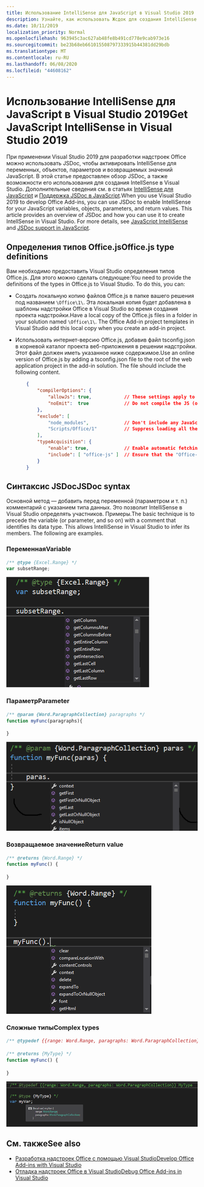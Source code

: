 ```yaml
---
title: Использование IntelliSense для JavaScript в Visual Studio 2019
description: Узнайте, как использовать Жсдок для создания IntelliSense для переменных JavaScript, объектов, параметров и возвращаемых значений.
ms.date: 10/11/2019
localization_priority: Normal
ms.openlocfilehash: 963945c3ac627ab48fe8b491cd778e9cab973e16
ms.sourcegitcommit: be23b68eb661015508797333915b44381dd29bdb
ms.translationtype: MT
ms.contentlocale: ru-RU
ms.lasthandoff: 06/08/2020
ms.locfileid: "44608162"
---
```

# <a name="get-javascript-intellisense-in-visual-studio-2019"></a><span data-ttu-id="3e1fd-103">Использование IntelliSense для JavaScript в Visual Studio 2019</span><span class="sxs-lookup"><span data-stu-id="3e1fd-103">Get JavaScript IntelliSense in Visual Studio 2019</span></span>

<span data-ttu-id="3e1fd-p101">При применении Visual Studio 2019 для разработки надстроек Office можно использовать JSDoc, чтобы активировать IntelliSense для переменных, объектов, параметров и возвращаемых значений JavaScript. В этой статье предоставлен обзор JSDoc, а также возможности его использования для создания IntellSense в Visual Studio. Дополнительные сведения см. в статьях [IntelliSense для JavaScript](/visualstudio/ide/javascript-intellisense) и [Поддержка JSDoc в JavaScript](https://github.com/Microsoft/TypeScript/wiki/JsDoc-support-in-JavaScript).</span><span class="sxs-lookup"><span data-stu-id="3e1fd-p101">When you use Visual Studio 2019 to develop Office Add-ins, you can use JSDoc to enable IntelliSense for your JavaScript variables, objects, parameters, and return values. This article provides an overview of JSDoc and how you can use it to create IntellSense in Visual Studio. For more details, see [JavaScript IntelliSense](/visualstudio/ide/javascript-intellisense) and [JSDoc support in JavaScript](https://github.com/Microsoft/TypeScript/wiki/JsDoc-support-in-JavaScript).</span></span> 

## <a name="officejs-type-definitions"></a><span data-ttu-id="3e1fd-107">Определения типов Office.js</span><span class="sxs-lookup"><span data-stu-id="3e1fd-107">Office.js type definitions</span></span>

<span data-ttu-id="3e1fd-p102">Вам необходимо предоставить Visual Studio определения типов Office.js. Для этого можно сделать следующее:</span><span class="sxs-lookup"><span data-stu-id="3e1fd-p102">You need to provide the definitions of the types in Office.js to Visual Studio. To do this, you can:</span></span>

- <span data-ttu-id="3e1fd-p103">Создать локальную копию файлов Office.js в папке вашего решения под названием `\Office\1\`. Эта локальная копия будет добавлена в шаблоны надстройки Office в Visual Studio во время создания проекта надстройки.</span><span class="sxs-lookup"><span data-stu-id="3e1fd-p103">Have a local copy of the Office.js files in a folder in your solution named `\Office\1\`. The Office Add-in project templates in Visual Studio add this local copy when you create an add-in project.</span></span> 
- <span data-ttu-id="3e1fd-p104">Использовать интернет-версию Office.js, добавив файл tsconfig.json в корневой каталог проекта веб-приложения в решении надстройки. Этот файл должен иметь указанное ниже содержимое.</span><span class="sxs-lookup"><span data-stu-id="3e1fd-p104">Use an online version of Office.js by adding a tsconfig.json file to the root of the web application project in the add-in solution. The file should include the following content.</span></span>

    ```json
        {
            "compilerOptions": {
                "allowJs": true,            // These settings apply to JavaScript files also.
                "noEmit":  true             // Do not compile the JS (or TS) files in this project.
            },
            "exclude": [
                "node_modules",             // Don't include any JavaScript found under "node_modules".
                "Scripts/Office/1"          // Suppress loading all the JavaScript files from the Office NuGet package.
            ],
            "typeAcquisition": {
                "enable": true,             // Enable automatic fetching of type definitions for detected JavaScript libraries.
                "include": [ "office-js" ]  // Ensure that the "Office-js" type definition is fetched.
            }
        }
    ```

## <a name="jsdoc-syntax"></a><span data-ttu-id="3e1fd-114">Синтаксис JSDoc</span><span class="sxs-lookup"><span data-stu-id="3e1fd-114">JSDoc syntax</span></span>

<span data-ttu-id="3e1fd-p105">Основной метод — добавить перед переменной (параметром и т. п.) комментарий с указанием типа данных. Это позволит IntelliSense в Visual Studio определять участников. Примеры.</span><span class="sxs-lookup"><span data-stu-id="3e1fd-p105">The basic technique is to precede the variable (or parameter, and so on) with a comment that identifies its data type. This allows IntelliSense in Visual Studio to infer its members. The following are examples.</span></span>

### <a name="variable"></a><span data-ttu-id="3e1fd-118">Переменная</span><span class="sxs-lookup"><span data-stu-id="3e1fd-118">Variable</span></span>

```js
/** @type {Excel.Range} */
var subsetRange;
```
![IntelliSense — переменная](../images/intellisense-vs17-var.png)

### <a name="parameter"></a><span data-ttu-id="3e1fd-120">Параметр</span><span class="sxs-lookup"><span data-stu-id="3e1fd-120">Parameter</span></span>

```js
/** @param {Word.ParagraphCollection} paragraphs */
function myFunc(paragraphs){

}
```
![IntelliSense — параметр](../images/intellisense-vs17-param.png)

### <a name="return-value"></a><span data-ttu-id="3e1fd-122">Возвращаемое значение</span><span class="sxs-lookup"><span data-stu-id="3e1fd-122">Return value</span></span>

```js
/** @returns {Word.Range} */
function myFunc() {

}
```
![IntelliSense — возвращаемое значение](../images/intellisense-vs17-return.png)

### <a name="complex-types"></a><span data-ttu-id="3e1fd-124">Сложные типы</span><span class="sxs-lookup"><span data-stu-id="3e1fd-124">Complex types</span></span>

```js
/** @typedef {{range: Word.Range, paragraphs: Word.ParagraphCollection}} MyType

/** @returns {MyType} */
function myFunc() {

}
```
![IntelliSense — сложный тип](../images/intellisense-vs17-complex-type.png)

## <a name="see-also"></a><span data-ttu-id="3e1fd-126">См. также</span><span class="sxs-lookup"><span data-stu-id="3e1fd-126">See also</span></span>

- [<span data-ttu-id="3e1fd-127">Разработка надстроек Office с помощью Visual Studio</span><span class="sxs-lookup"><span data-stu-id="3e1fd-127">Develop Office Add-ins with Visual Studio</span></span>](develop-add-ins-visual-studio.md)
- [<span data-ttu-id="3e1fd-128">Отладка надстроек Office в Visual Studio</span><span class="sxs-lookup"><span data-stu-id="3e1fd-128">Debug Office Add-ins in Visual Studio</span></span>](debug-office-add-ins-in-visual-studio.md)
